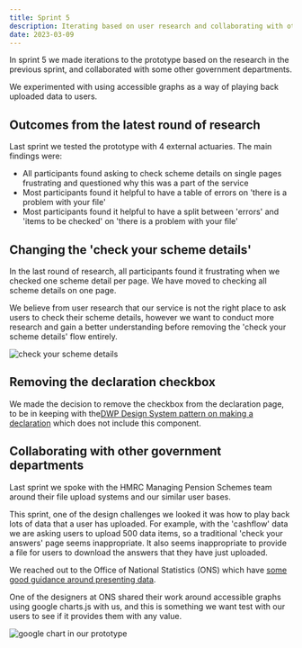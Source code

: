 ```yaml
---
title: Sprint 5
description: Iterating based on user research and collaborating with other GOV departments
date: 2023-03-09
---
```


In sprint 5 we made iterations to the prototype based on the research in the previous sprint, and collaborated with some other government departments.

We experimented with using accessible graphs as a way of playing back uploaded data to users.

## Outcomes from the latest round of research

Last sprint we tested the prototype with 4 external actuaries. The main findings were:

- All participants found asking to check scheme details on single pages frustrating and questioned why this was a part of the service
- Most participants found it helpful to have a table of errors on 'there is a problem with your file'
- Most participants found it helpful to have a split between 'errors' and 'items to be checked' on 'there is a problem with your file' 


## Changing the 'check your scheme details'

In the last round of research, all participants found it frustrating when we checked one scheme detail per page. We have moved to checking all scheme details on one page.

We believe from user research that our service is not the right place to ask users to check their scheme details, however we want to conduct more research and gain a better understanding before removing the 'check your scheme details' flow entirely.

![check your scheme details ](/check-scheme.png )

## Removing the declaration checkbox

We made the decision to remove the checkbox from the declaration page, to be in keeping with the<a href ="https://design-system.dwp.gov.uk/patterns/make-a-declaration">DWP Design System pattern on making a declaration</a> which does not include this component.

## Collaborating with other government departments

Last sprint we spoke with the HMRC Managing Pension Schemes team around their file upload systems and our similar user bases.

This sprint, one of the design challenges we looked it was how to play back lots of data that a user has uploaded. For example, with the 'cashflow' data we are asking users to upload 500 data items, so a traditional 'check your answers' page seems inappropriate. It also seems inappropriate to provide a file for users to download the answers that they have just uploaded.

We reached out to the Office of National Statistics (ONS) which have <a href="https://style.ons.gov.uk/category/data-visualisation/">some good guidance around presenting data</a>.

One of the designers at ONS shared their work around accessible graphs using google charts.js with us, and this is something we want test with our users to see if it provides them with any value.

![google chart in our prototype  ](/graph.png )
